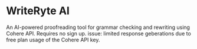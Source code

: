 # WriteRyte AI

An AI-powered proofreading tool for grammar checking and rewriting using Cohere API.
Requires no sign up. 
issue: limited response geberations due to free plan usage of the Cohere API key.

